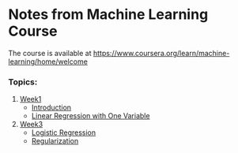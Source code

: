 # Notes from Machine Learning Course

The course is available at https://www.coursera.org/learn/machine-learning/home/welcome

### Topics:

<ol>
   <li>
    <a href="https://github.com/daniloaleixo/coursera-machine-learning/blob/master/week1/README.md">Week1</a>
    <ul>
      <li>
        <a href="https://github.com/daniloaleixo/coursera-machine-learning/blob/master/week1/README.md#introduction">
          Introduction
        </a>
      </li>
      <li>
        <a href="https://github.com/daniloaleixo/coursera-machine-learning/blob/master/week1/README.md#linear-regression-with-one-variable">
          Linear Regression with One Variable
        </a>
      </li>
    </ul>
  </li>
  <li>
    <a href="https://github.com/daniloaleixo/coursera-machine-learning/blob/master/week3/README.md">Week3</a>
    <ul>
      <li>
        <a href="https://github.com/daniloaleixo/coursera-machine-learning/blob/master/week3/README.md#logistic-regression">
          Logistic Regression
        </a>
      </li>
      <li>
        <a href="https://github.com/daniloaleixo/coursera-machine-learning/blob/master/week3/README.md#regularization">
          Regularization
        </a>
      </li>
    </ul>
  </li>
</ol>
